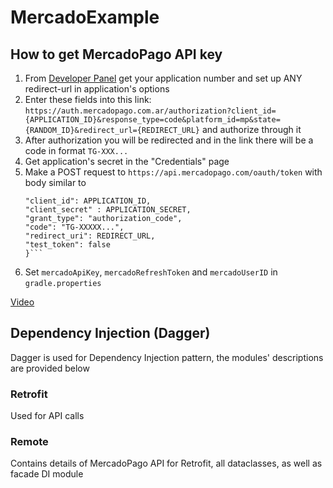 # MercadoExample

## How to get MercadoPago API key
1. From [Developer Panel](https://www.mercadopago.com.ar/developers/panel/) get your
application number and set up ANY redirect-url in application's options
2. Enter these fields into this link: `https://auth.mercadopago.com.ar/authorization?client_id={APPLICATION_ID}&response_type=code&platform_id=mp&state={RANDOM_ID}&redirect_url={REDIRECT_URL}`
and authorize through it
3. After authorization you will be redirected and in the link there will be a code in format `TG-XXX...`
4. Get application's secret in the "Credentials" page
5. Make a POST request to `https://api.mercadopago.com/oauth/token` with body similar to
   ```{  
   "client_id": APPLICATION_ID,  
   "client_secret" : APPLICATION_SECRET,  
   "grant_type": "authorization_code",  
   "code": "TG-XXXXX...",  
   "redirect_uri": REDIRECT_URL,  
   "test_token": false  
   }```
6. Set `mercadoApiKey`, `mercadoRefreshToken` and `mercadoUserID` in `gradle.properties`


[Video](https://youtu.be/I0yR0awzo0A)

## Dependency Injection (Dagger)
Dagger is used for Dependency Injection pattern, the modules' descriptions are provided below

### Retrofit
Used for API calls

### Remote
Contains details of MercadoPago API for Retrofit, all dataclasses, as well as facade DI module
